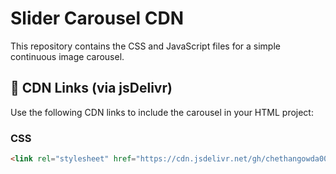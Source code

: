 # Slider Carousel CDN

This repository contains the CSS and JavaScript files for a simple continuous image carousel.

## 🔗 CDN Links (via jsDelivr)

Use the following CDN links to include the carousel in your HTML project:

### CSS

```html
<link rel="stylesheet" href="https://cdn.jsdelivr.net/gh/chethangowda001/Slider-carousel-cdn/carousel.css">

